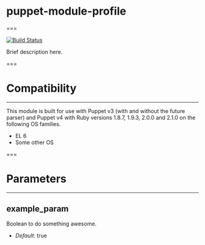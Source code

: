 # puppet-module-profile
===

[![Build Status](https://travis-ci.org/sagreen/puppet-module-profile.png?branch=master)](https://travis-ci.org/sagreen/puppet-module-profile)

Brief description here.

===

# Compatibility
---------------
This module is built for use with Puppet v3 (with and without the future
parser) and Puppet v4 with Ruby versions 1.8.7, 1.9.3, 2.0.0 and 2.1.0 on the
following OS families.

* EL 6
* Some other OS

===

# Parameters
------------

example_param
-------------
Boolean to do something awesome.

- *Default*: true
